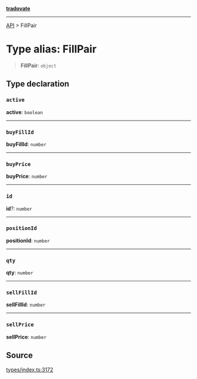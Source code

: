 [**tradovate**](../README.md)

***

[API](../API.md) > FillPair

# Type alias: FillPair

> **FillPair**: `object`

## Type declaration

### `active`

**active**: `boolean`

***

### `buyFillId`

**buyFillId**: `number`

***

### `buyPrice`

**buyPrice**: `number`

***

### `id`

**id**?: `number`

***

### `positionId`

**positionId**: `number`

***

### `qty`

**qty**: `number`

***

### `sellFillId`

**sellFillId**: `number`

***

### `sellPrice`

**sellPrice**: `number`

## Source

[types/index.ts:3172](https://github.com/cgilly2fast/tradovate-typescript/blob/b1caea5/src/types/index.ts#L3172)
